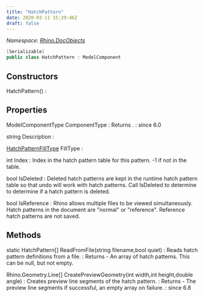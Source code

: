 ```yaml
---
title: "HatchPattern"
date: 2020-03-11 15:29:46Z
draft: false
---
```


*Namespace: [Rhino.DocObjects](../)*

```cs
[Serializable]
public class HatchPattern : ModelComponent
```
## Constructors

HatchPattern()
: 
## Properties

ModelComponentType ComponentType
: Returns .
: since 6.0

string Description
: 

[HatchPatternFillType](/rhinocommon/rhino/docobjects/hatchpatternfilltype/) FillType
: 

int Index
: Index in the hatch pattern table for this pattern. -1 if not in the table.

bool IsDeleted
: Deleted hatch patterns are kept in the runtime hatch pattern table so that undo
     will work with hatch patterns.  Call IsDeleted to determine to determine if
     a hatch pattern is deleted.

bool IsReference
: Rhino allows multiple files to be viewed simultaneously. Hatch patterns in the
     document are "normal" or "reference". Reference hatch patterns are not saved.
## Methods

static HatchPattern[] ReadFromFile(string filename,bool quiet)
: Reads hatch pattern definitions from a file.
: Returns - An array of hatch patterns. This can be null, but not empty.

Rhino.Geometry.Line[] CreatePreviewGeometry(int width,int height,double angle)
: Creates preview line segments of the hatch pattern.
: Returns - The preview line segments if successful, an empty array on failure.
: since 6.8
